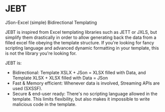 # JEBT
JSon-Excel (simple) Bidirectional Templating

JEBT is inspired from Excel templating libraries such as JETT or JXLS, but simplify them drastically in order to allow generating back the data from a filled excel file obeying the template structure.
If you're looking for fancy scripting language and advanced dynamic formatting in your template, this is not the library you're looking for.

JEBT is:
- Bidirectional: Template XSLX + JSon = XLSX filled with Data, and Template XLSX + XLSX filled with Data = JSon
- Fast & Memory efficient: Whenever data is involved, Streaming APIs are used (SXSSF).
- Secure & end-user ready: There's no scripting language allowed in the template. This limits flexibility, but also makes it impossible to write malicious code in the template.




